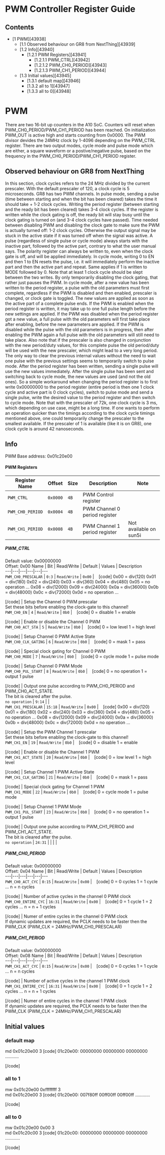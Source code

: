 # PWM Controller Register Guide
## Contents
  * [1 PWM][43938]
    * [1.1 Observed behaviour on GR8 from NextThing][43939]
    * [1.2 Info][43940]
      * [1.2.1 PWM Registers][43941]
        * [1.2.1.1 PWM_CTRL][43942]
        * [1.2.1.2 PWM_CH0_PERIOD][43943]
        * [1.2.1.3 PWM_CH1_PERIOD][43944]
    * [1.3 Initial values][43945]
      * [1.3.1 default map][43946]
      * [1.3.2 all to 1][43947]
      * [1.3.3 all to 0][43948]

# PWM
There are two 16-bit up counters in the A10 SoC. Counters will reset when PWM_CH0_PERIOD/PWM_CH1_PERIOD has been reached. On initialization PWM_OUT is active high and starts counting from 0x0000. 
The PWM divisor devides the 24MHz clock by 1-4096 depending on the PWM_CTRL register. 
There are two output modes, cycle mode and pulse mode which are either, a square waveform or a postive/negative pulse, based on the frequency in the PWM_CH0_PERIOD/PWM_CH1_PERIOD register. 
## Observed behaviour on GR8 from NextThing
In this section, clock cycles refers to the 24 MHz divided by the current prescaler. With the default prescaler of 120, a clock cycle is 5 microseconds. 
GR8 has two PWM channels. 
In pulse mode, sending a pulse (time between starting and when the bit has been cleared) takes the time it should take + 1-2 clock cycles. 
Writing the period register (between starting and the ready bit has been cleared) takes 3-4 clock cycles. If the register is written while the clock gating is off, the ready bit will stay busy until the clock gating is turned on (and 3-4 clock cycles have passed). 
Time needed between disabling PWM and disabling the clock gate to make sure the PWM is actually turned off: 1-2 clock cycles. Otherwise the output signal may be stuck in the active state if it was turned off when the signal was active. 
A pulse (regardless of single pulse or cycle mode) always starts with the inactive part, followed by the active part, contrary to what the user manual says. 
The polarity register can always be written to, even when the clock gate is off, and will be applied immediately. 
In cycle mode, writing 0 to EN and then 1 to EN resets the pulse, i.e. it will immediately perform the inactive part and then the active part and repeat. Same applies if 1 is written to MODE followed by 0. Note that at least 1 clock cycle should be slept between the two writes. By only temporarily disabling the clock gating, that rather just pauses the PWM. 
In cycle mode, after a new value has been written to the period register, a pulse with the old parameters must first complete, regardless if the PWM is disabled and then enabled, prescaler is changed, or clock gate is toggled. The new values are applied as soon as the active part of a complete pulse ends. If the PWM is enabled when the period register is written, it may take up to one full pulse length before the new settings are applied. If the PWM was disabled when the period register got a new value, a full pulse with the old parameters will first take place after enabling, before the new parameters are applied. If the PWM is disabled while the pulse with the old parameters is in progress, then after enabling the PWM again a full pulse with the old parameters will still need to take place. Also note that if the prescaler is also changed in conjunction with the new period/duty values, for this complete pulse the old period/duty will be used with the new prescaler, which might lead to a very long period. The only way to clear the previous internal values without the need to wait one pulse with the previous settings seems to temporarily switch to pulse mode. After the period register has been written, sending a single pulse will use the new values immediately. After the single pulse has been sent and switching back to cycle mode, the new values are used (and not the old ones). So a simple workaround when changing the period register is to first write 0x00000000 to the period register (entire period is then one 1 clock cycle and active part is 0 clock cycles), switch to pulse mode and send a single pulse, write the desired value to the period register and then switch to cycle mode. 
Note that with the prescaler of 72k, one clock cycle is 3 ms, which depending on use case, might be a long time. If one wants to perform an operation quicker than the timings according to the clock cycle timings mentioned above, one could temporarily change the prescaler to the smallest available. If the prescaler of 1 is available (like it is on GR8), one clock cycle is around 42 nanoseconds. 
## Info
PWM Base address: 0x01c20e00 
#### PWM Registers
Register Name  | Offset  | Size  | Description  | Note   
---|---|---|---|---  
`PWM_CTRL` | `0x0000` | `4B` | PWM Control register  |   
`PWM_CH0_PERIOD` | `0x0004` | `4B` | PWM Channel 0 period register  |   
`PWM_CH1_PERIOD` | `0x0008` | `4B` | PWM Channel 1 period register  | Not available on sun5i   
##### PWM_CTRL
Default value: 0x00000000  
Offset: 0x00 
Name  | Bit  | Read/Write  | Default  | Values  | Description   
---|---|---|---|---|---  
`PWM_CH0_PRESCALAR` | `0:3` | `Read/Write` | `0x00` | ` `
[code]
        0x00 = div(120)
        0x01 = div(180)
        0x02 = div(240)
        0x03 = div(360)
        0x04 = div(480)
        0x05 = no operation
        ...
        0x08 = div(12000)
        0x09 = div(24000)
        0x0a = div(36000)
        0x0b = div(48000)
        0x0c = div(72000)
        0x0d = no operation
        ...
      
    
[/code]
| Setup the Channel 0 PWM prescalar  
Set these bits before enabling the clock-gate to this channel!   
`PWM_CH0_EN` | `4` | `Read/Write` | `0b0` | ` `
[code]
        0 = disable
        1 = enable
      
    
[/code]
| Enable or disable the Channel 0 PWM   
`PWM_CH0_ACT_STA` | `5` | `Read/Write` | `0b0` | ` `
[code]
        0 = low level
        1 = high level
      
    
[/code]
| Setup Channel 0 PWM Active State   
`PWM_CH0_CLK_GATING` | `6` | `Read/Write` | `0b0` | ` `
[code]
        0 = mask
        1 = pass
      
    
[/code]
| Special clock gating for Channel 0 PWM   
`PWM_CH0_MODE` | `7` | `Read/Write` | `0b0` | ` `
[code]
        0 = cycle mode
        1 = pulse mode
      
    
[/code]
| Setup Channel 0 PWM Mode   
`PWM_CH0_PUL_START` | `8` | `Read/Write` | `0b0` | ` `
[code]
        0 = no operation
        1 = output 1 pulse
      
    
[/code]
| Output one pulse according to PWM_CH0_PERIOD and PWM_CH0_ACT_STATE.  
The bit is cleared after the pulse.   
`no operation` | `9:14` |  |   
`PWM_CH1_PRESCALAR` | `15:18` | `Read/Write` | `0x00` | ` `
[code]
        0x00 = div(120)
        0x01 = div(180)
        0x02 = div(240)
        0x03 = div(360)
        0x04 = div(480)
        0x05 = no operation
        ...
        0x08 = div(12000)
        0x09 = div(24000)
        0x0a = div(36000)
        0x0b = div(48000)
        0x0c = div(72000)
        0x0d = no operation
        ...
      
    
[/code]
| Setup the PWM Channel 1 prescalar  
Set these bits before enabling the clock-gate to this channel!   
`PWM_CH1_EN` | `19` | `Read/Write` | `0b0` | ` `
[code]
        0 = disable
        1 = enable
      
    
[/code]
| Enable or disable the Channel 1 PWM   
`PWM_CH1_ACT_STATE` | `20` | `Read/Write` | `0b0` | ` `
[code]
        0 = low level
        1 = high level
      
    
[/code]
| Setup Channel 1 PWM Active State   
`PWM_CH1_CLK_GATING` | `21` | `Read/Write` | `0b0` | ` `
[code]
        0 = mask
        1 = pass
      
    
[/code]
| Special clock gating for Channel 1 PWM   
`PWM_CH1_MODE` | `22` | `Read/Write` | `0b0` | ` `
[code]
        0 = cycle mode
        1 = pulse mode
      
    
[/code]
| Setup Channel 1 PWM Mode   
`PWM_CH1_PUL_START` | `23` | `Read/Write` | `0b0` | ` `
[code]
        0 = no operation
        1 = output 1 pulse
      
    
[/code]
| Output one pulse according to PWM_CH1_PERIOD and PWM_CH1_ACT_STATE.  
The bit is cleared after the pulse.   
`no operation` | `24:31` |  |  |  |   
##### PWM_CH0_PERIOD
Default value: 0x00000000  
Offset: 0x04 
Name  | Bit  | Read/Write  | Default  | Values  | Description   
---|---|---|---|---|---  
`PWM_CH0_ACT_CYC` | `0:15` | `Read/Write` | `0x00` | ` `
[code]
        0 = 0 cycles
        1 = 1 cycle
        ...
        n = n cycles
      
    
[/code]
| Number of active cycles in the channel 0 PWM clock   
`PWM_CH0_ENTIRE_CYC` | `16:31` | `Read/Write` | `0x00` | ` `
[code]
        0 = 1 cycle
        1 = 2 cycles
        ...
        n = n + 1 cycles
      
    
[/code]
| Numer of entire cycles in the channel 0 PWM clock  
If dynamic updates are required, the PCLK needs to be faster then the PWM_CLK (PWM_CLK = 24MHz/PWM_CH0_PRESCALAR)   
##### PWM_CH1_PERIOD
Default value: 0x00000000  
Offset: 0x08 
Name  | Bit  | Read/Write  | Default  | Values  | Description   
---|---|---|---|---|---  
`PWM_CH1_ACT_CYC` | `0:15` | `Read/Write` | `0x00` | ` `
[code]
        0 = 0 cycles
        1 = 1 cycle
        ...
        n = n cycles
      
    
[/code]
| Number of active cycles in the channel 1 PWM clock   
`PWM_CH1_ENTIRE_CYC` | `16:31` | `Read/Write` | `0x00` | ` `
[code]
        0 = 1 cycle
        1 = 2 cycles
        ...
        n = n + 1 cycles
      
    
[/code]
| Numer of entire cycles in the channel 1 PWM clock  
If dynamic updates are required, the PCLK needs to be faster then the PWM_CLK (PWM_CLK = 24MHz/PWM_CH1_PRESCALAR)   
## Initial values
### default map
md 0x01c20e00 3 
[code] 
    01c20e00: 00000000 00000000 00000000    ...........
    
[/code]
### all to 1
mw 0x01c20e00 0xffffffff 3  
md 0x01c20e00 3 
[code] 
    01c20e00: 007f80ff 00ff00ff 00ff00ff    ............
    
[/code]
### all to 0
mw 0x01c20e00 0x00 3  
md 0x01c20c00 3 
[code] 
    01c20c00: 00000000 00000000 00000000    ............
    
[/code]
